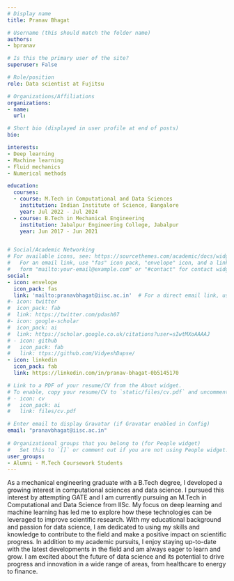 ```yaml
---
# Display name
title: Pranav Bhagat

# Username (this should match the folder name)
authors:
- bpranav

# Is this the primary user of the site?
superuser: False

# Role/position
role: Data scientist at Fujitsu

# Organizations/Affiliations
organizations:
- name: 
  url: 

# Short bio (displayed in user profile at end of posts)
bio: 

interests:
- Deep learning  
- Machine learning
- Fluid mechanics
- Numerical methods 

education:
  courses:
  - course: M.Tech in Computational and Data Sciences
    institution: Indian Institute of Science, Bangalore
    year: Jul 2022 - Jul 2024
  - course: B.Tech in Mechanical Engineering
    institution: Jabalpur Engineering College, Jabalpur
    year: Jun 2017 - Jun 2021


# Social/Academic Networking
# For available icons, see: https://sourcethemes.com/academic/docs/widgets/#icons
#   For an email link, use "fas" icon pack, "envelope" icon, and a link in the
#   form "mailto:your-email@example.com" or "#contact" for contact widget.
social:
- icon: envelope
  icon_pack: fas
  link: 'mailto:pranavbhagat@iisc.ac.in'  # For a direct email link, use "mailto:test@example.org".
#- icon: twitter
#  icon_pack: fab
#  link: https://twitter.com/pdash07
#- icon: google-scholar
#  icon_pack: ai
#  link: https://scholar.google.co.uk/citations?user=sIwtMXoAAAAJ
# - icon: github
#   icon_pack: fab
#   link: ttps://github.com/VidyeshDapse/ 
- icon: linkedin
  icon_pack: fab
  link: https://linkedin.com/in/pranav-bhagat-0b5145170

# Link to a PDF of your resume/CV from the About widget.
# To enable, copy your resume/CV to `static/files/cv.pdf` and uncomment the lines below.  
# - icon: cv
#   icon_pack: ai
#   link: files/cv.pdf

# Enter email to display Gravatar (if Gravatar enabled in Config)
email: "pranavbhagat@iisc.ac.in"
  
# Organizational groups that you belong to (for People widget)
#   Set this to `[]` or comment out if you are not using People widget.  
user_groups:
- Alumni - M.Tech Coursework Students
---
```


As a mechanical engineering graduate with a B.Tech degree, I developed a growing interest in computational sciences  and data science. I pursued this interest by attempting GATE and I am currently pursuing an M.Tech in Computational  and Data Science from IISc. 
My focus on deep learning and machine learning has led me to explore how these technologies can be leveraged to improve scientific research. With my educational background and passion for data science, I am dedicated to using my skills and knowledge to contribute to the field and make a positive impact on scientific progress.
In addition to my academic pursuits, I enjoy staying up-to-date with the latest developments in the field and am always eager to learn and grow. I am excited about the future of data science and its potential to drive progress and innovation in a wide range of areas, from healthcare to energy to finance.
